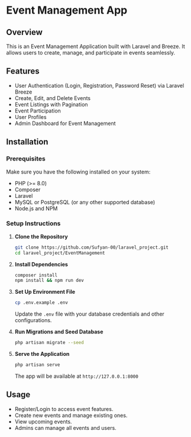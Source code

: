 # Event Management App

## Overview

This is an Event Management Application built with Laravel and Breeze. It allows users to create, manage, and participate in events seamlessly.

## Features

- User Authentication (Login, Registration, Password Reset) via Laravel Breeze
- Create, Edit, and Delete Events
- Event Listings with Pagination
- Event Participation
- User Profiles
- Admin Dashboard for Event Management

## Installation

### Prerequisites

Make sure you have the following installed on your system:

- PHP (>= 8.0)
- Composer
- Laravel
- MySQL or PostgreSQL (or any other supported database)
- Node.js and NPM

### Setup Instructions

1. **Clone the Repository**

   ```sh
   git clone https://github.com/Sufyan-00/laravel_project.git
   cd laravel_project/EventManagement
   ```

2. **Install Dependencies**

   ```sh
   composer install
   npm install && npm run dev
   ```

3. **Set Up Environment File**

   ```sh
   cp .env.example .env
   ```

   Update the `.env` file with your database credentials and other configurations.

4. **Run Migrations and Seed Database**

   ```sh
   php artisan migrate --seed
   ```

5. **Serve the Application**

   ```sh
   php artisan serve
   ```

   The app will be available at `http://127.0.0.1:8000`

## Usage

- Register/Login to access event features.
- Create new events and manage existing ones.
- View upcoming events.
- Admins can manage all events and users.

